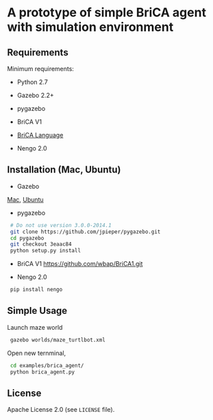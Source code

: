 # A prototype of simple BriCA agent with simulation environment

## Requirements
Minimum requirements:

 - Python 2.7

 - Gazebo 2.2+

 - pygazebo
 
 - BriCA V1

 - [BriCA Language](https://github.com/rondelion/brical.git)

 - Nengo 2.0


## Installation (Mac, Ubuntu)

 - Gazebo
 
[Mac](http://gazebosim.org/tutorials?tut=install_on_mac&),
[Ubuntu](http://gazebosim.org/tutorials?tut=install_ubuntu&)

 - pygazebo
```bash
 # Do not use version 3.0.0-2014.1 
 git clone https://github.com/jpieper/pygazebo.git
 cd pygazebo
 git checkout 3eaac84
 python setup.py install
```

 - BriCA V1
https://github.com/wbap/BriCA1.git

 - Nengo 2.0
```bash
 pip install nengo
```

## Simple Usage

Launch maze world
```bash
 gazebo worlds/maze_turtlbot.xml
```
Open new ternminal, 

```bash
 cd examples/brica_agent/
 python brica_agent.py
```

## License

Apache License 2.0 (see `LICENSE` file).
